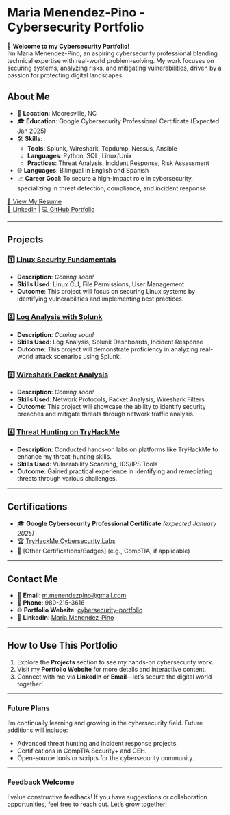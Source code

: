 # Maria Menendez-Pino - Cybersecurity Portfolio

👋 **Welcome to my Cybersecurity Portfolio!**  
I’m Maria Menendez-Pino, an aspiring cybersecurity professional blending technical expertise with real-world problem-solving. My work focuses on securing systems, analyzing risks, and mitigating vulnerabilities, driven by a passion for protecting digital landscapes.

## About Me
- 📍 **Location**: Mooresville, NC  
- 🎓 **Education**: Google Cybersecurity Professional Certificate (Expected Jan 2025)  
- 🛠 **Skills**:
  - **Tools**: Splunk, Wireshark, Tcpdump, Nessus, Ansible
  - **Languages**: Python, SQL, Linux/Unix
  - **Practices**: Threat Analysis, Incident Response, Risk Assessment
- 🌐 **Languages**: Bilingual in English and Spanish  
- 📈 **Career Goal**: To secure a high-impact role in cybersecurity, specializing in threat detection, compliance, and incident response.  

[📄 View My Resume](https://docs.google.com/document/d/1saBJyq4YnYdnFzg4WauMsKkzQzFMEgEG8Q2TyAJoM6s/edit?usp=sharing)  
[🔗 LinkedIn](https://www.linkedin.com/in/maria-menendez-pino/) | [💻 GitHub Portfolio](https://lilmaria10.github.io/cybersecurity-portfolio/)

---

## Projects

### 1️⃣ [Linux Security Fundamentals](#)
- **Description**: *Coming soon!*
- **Skills Used**: Linux CLI, File Permissions, User Management
- **Outcome**: This project will focus on securing Linux systems by identifying vulnerabilities and implementing best practices.

### 2️⃣ [Log Analysis with Splunk](#)
- **Description**: *Coming soon!*
- **Skills Used**: Log Analysis, Splunk Dashboards, Incident Response
- **Outcome**: This project will demonstrate proficiency in analyzing real-world attack scenarios using Splunk.

### 3️⃣ [Wireshark Packet Analysis](#)
- **Description**: *Coming soon!*
- **Skills Used**: Network Protocols, Packet Analysis, Wireshark Filters
- **Outcome**: This project will showcase the ability to identify security breaches and mitigate threats through network traffic analysis.

### 4️⃣ [Threat Hunting on TryHackMe](https://docs.google.com/document/d/1GORzpCGnrGH2PmOz62BeX2MlVusos9Cfvc9CmKfVqkU/edit?usp=sharing)
- **Description**: Conducted hands-on labs on platforms like TryHackMe to enhance my threat-hunting skills.
- **Skills Used**: Vulnerability Scanning, IDS/IPS Tools
- **Outcome**: Gained practical experience in identifying and remediating threats through various challenges.

---

## Certifications
- 🎓 **Google Cybersecurity Professional Certificate** *(expected January 2025)*  
- 🏆 [TryHackMe Cybersecurity Labs](https://docs.google.com/document/d/1GORzpCGnrGH2PmOz62BeX2MlVusos9Cfvc9CmKfVqkU/edit?usp=sharing)  
- 🌟 [Other Certifications/Badges] (e.g., CompTIA, if applicable)

---

## Contact Me
- 📧 **Email**: [m.menendezpino@gmail.com](mailto:m.menendezpino@gmail.com)  
- 📱 **Phone**: 980-215-3616  
- 🌐 **Portfolio Website**: [cybersecurity-portfolio](https://lilmaria10.github.io/cybersecurity-portfolio/)  
- 🔗 **LinkedIn**: [Maria Menendez-Pino](https://www.linkedin.com/in/maria-menendez-pino/)

---

## How to Use This Portfolio
1. Explore the **Projects** section to see my hands-on cybersecurity work.
2. Visit my **Portfolio Website** for more details and interactive content.
3. Connect with me via **LinkedIn** or **Email**—let’s secure the digital world together!

---

### Future Plans
I’m continually learning and growing in the cybersecurity field. Future additions will include:
- Advanced threat hunting and incident response projects.
- Certifications in CompTIA Security+ and CEH.
- Open-source tools or scripts for the cybersecurity community.

---

### Feedback Welcome
I value constructive feedback! If you have suggestions or collaboration opportunities, feel free to reach out. Let’s grow together!
 



<!---
lilmaria10/lilmaria10 is a ✨ special ✨ repository because its `README.md` (this file) appears on your GitHub profile.
You can click the Preview link to take a look at your changes.
--->
